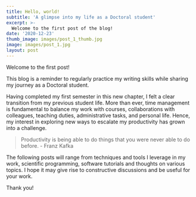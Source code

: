 ```yaml
---
title: Hello, world!
subtitle: 'A glimpse into my life as a Doctoral student'
excerpt: >-
  Welcome to the first post of the blog!
date: '2020-12-23'
thumb_image: images/post_1_thumb.jpg
image: images/post_1.jpg
layout: post
---
```


Welcome to the first post!

This blog is a reminder to regularly practice my writing skills while sharing my journey as a Doctoral student.

Having completed my first semester in this new chapter, I felt a clear transition from my previous student life. More than ever, time management is fundamental to balance my work with courses, collaborations with colleagues, teaching duties, administrative tasks, and personal life. Hence, my interest in exploring new ways to escalate my productivity has grown into a challenge.

> Productivity is being able to do things that you were never able to do before. - Franz Kafka

The following posts will range from techniques and tools I leverage in my work, scientific programming, software tutorials and thoughts on various topics.
I hope it may give rise to constructive discussions and be useful for your work.

Thank you!